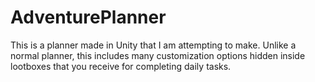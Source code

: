 # AdventurePlanner

This is a planner made in Unity that I am attempting to make. Unlike a normal planner, this includes many customization options hidden inside lootboxes that you receive for completing daily tasks.
